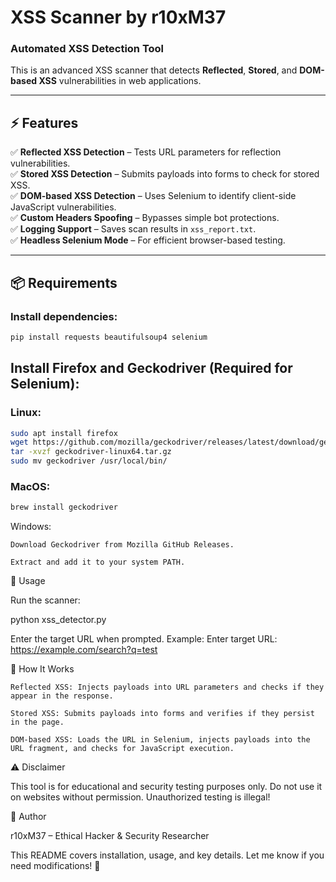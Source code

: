 # XSS Scanner by r10xM37

### Automated XSS Detection Tool

This is an advanced XSS scanner that detects **Reflected**, **Stored**, and **DOM-based XSS** vulnerabilities in web applications.

---

## ⚡ Features
✅ **Reflected XSS Detection** – Tests URL parameters for reflection vulnerabilities.  
✅ **Stored XSS Detection** – Submits payloads into forms to check for stored XSS.  
✅ **DOM-based XSS Detection** – Uses Selenium to identify client-side JavaScript vulnerabilities.  
✅ **Custom Headers Spoofing** – Bypasses simple bot protections.  
✅ **Logging Support** – Saves scan results in `xss_report.txt`.  
✅ **Headless Selenium Mode** – For efficient browser-based testing.  

---

## 📦 Requirements

### Install dependencies:
```bash
pip install requests beautifulsoup4 selenium

```
## Install Firefox and Geckodriver (Required for Selenium):
### Linux:
```bash
sudo apt install firefox
wget https://github.com/mozilla/geckodriver/releases/latest/download/geckodriver-linux64.tar.gz
tar -xvzf geckodriver-linux64.tar.gz
sudo mv geckodriver /usr/local/bin/
```
### MacOS:
```bash
brew install geckodriver
```
Windows:

    Download Geckodriver from Mozilla GitHub Releases.

    Extract and add it to your system PATH.
    
🚀 Usage

Run the scanner:

python xss_detector.py

Enter the target URL when prompted.
Example:
Enter target URL: https://example.com/search?q=test

📜 How It Works

    Reflected XSS: Injects payloads into URL parameters and checks if they appear in the response.

    Stored XSS: Submits payloads into forms and verifies if they persist in the page.

    DOM-based XSS: Loads the URL in Selenium, injects payloads into the URL fragment, and checks for JavaScript execution.

⚠️ Disclaimer

This tool is for educational and security testing purposes only.
Do not use it on websites without permission. Unauthorized testing is illegal!

🔗 Author

r10xM37 – Ethical Hacker & Security Researcher


This README covers installation, usage, and key details. Let me know if you need modifications! 🚀
